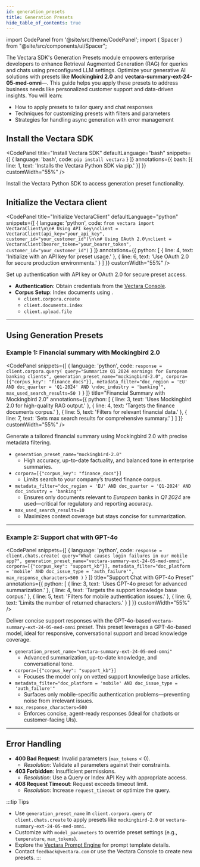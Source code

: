 ```yaml
---
id: generation_presets
title: Generation Presets
hide_table_of_contents: true
---
```


import CodePanel from '@site/src/theme/CodePanel';
import { Spacer } from "@site/src/components/ui/Spacer";

The Vectara SDK's Generation Presets module empowers enterprise developers to 
enhance Retrieval Augmented Generation (RAG) for queries and chats using 
preconfigured LLM settings. Optimize your generative AI solutions with presets 
like **Mockingbird 2.0** and **vectara-summary-ext-24-05-med-omni**—. This guide 
helps you apply these presets to address business needs like personalized 
customer support and data-driven insights. You will learn:

- How to apply presets to tailor query and chat responses
- Techniques for customizing presets with filters and parameters
- Strategies for handling async generation with error management

## Install the Vectara SDK


<CodePanel
  title="Install Vectara SDK"
  defaultLanguage="bash"
  snippets={[
    { language: 'bash', code: `pip install vectara` }
  ]}
  annotations={{
    bash: [{ line: 1, text: 'Installs the Vectara Python SDK via pip.' }]
  }}
  customWidth="55%"
/>

Install the Vectara Python SDK to access generation preset functionality.

<Spacer size="l" />
<Spacer size="l" />
<Spacer size="l" />

## Initialize the Vectara client

<CodePanel
  title="Initialize VectaraClient"
  defaultLanguage="python"
  snippets={[
    { language: 'python', code: `from vectara import VectaraClient\n\n# Using API key\nclient = VectaraClient(api_key="your_api_key", customer_id="your_customer_id")\n\n# Using OAuth 2.0\nclient = VectaraClient(bearer_token="your_bearer_token", customer_id="your_customer_id")` }
  ]}
  annotations={{
    python: [
      { line: 4, text: 'Initialize with an API key for preset usage.' },
      { line: 6, text: 'Use OAuth 2.0 for secure production environments.' }
    ]
  }}
  customWidth="55%"
/>

Set up authentication with API key or OAuth 2.0 for secure preset access.

- **Authentication**: Obtain credentials from the [Vectara Console](https://console.vectara.com).
- **Corpus Setup**: Index documents using .
  - `client.corpora.create`
  - `client.documents.index`
  - `client.upload.file`

---

## Using Generation Presets

### Example 1: Financial summary with Mockingbird 2.0


<CodePanel
  snippets={[
    {
      language: 'python',
      code: `response = client.corpora.query(
    query="Summarize Q1 2024 earnings for European banking clients",
    generation_preset_name="mockingbird-2.0",
    corpora=[{"corpus_key": "finance_docs"}],
    metadata_filter="doc_region = 'EU' AND doc_quarter = 'Q1-2024' AND \ndoc_industry = 'banking'",
    max_used_search_results=50
)`
    }
  ]}
  title="Financial Summary with Mockingbird 2.0"
  annotations={{
    python: [
      { line: 3, text: 'Uses Mockingbird 2.0 for high-quality RAG output.' },
      { line: 4, text: 'Targets the finance documents corpus.' },
      { line: 5, text: 'Filters for relevant financial data.' },
      { line: 7, text: 'Sets max search results for comprehensive summary.' }
    ]
  }}
  customWidth="55%"
/>

Generate a tailored financial summary using Mockingbird 2.0 with precise 
metadata filtering.


- `generation_preset_name="mockingbird-2.0"`
  - High accuracy, up-to-date factuality, and balanced tone in enterprise summaries.
- `corpora=[{"corpus_key": "finance_docs"}]`
  - Limits search to your company’s trusted finance corpus.
- `metadata_filter="doc_region = 'EU' AND doc_quarter = 'Q1-2024' AND doc_industry = 'banking'"`
  - Ensures only documents relevant to *European* banks in *Q1 2024* are used—critical for regulatory and reporting accuracy.
- `max_used_search_results=10`
  - Maximizes context coverage but stays concise for summarization.

---

### Example 2: Support chat with GPT-4o


<CodePanel
  snippets={[
    {
      language: 'python',
      code: `response = client.chats.create(
    query="What causes login failures in our mobile app?",
    generation_preset_name="vectara-summary-ext-24-05-med-omni",
    corpora=[{"corpus_key": "support_kb"}],
    metadata_filter="doc_platform = 'mobile' AND doc_issue_type = 'auth_failure'",
    max_response_characters=500
)`
    }
  ]}
  title="Support Chat with GPT-4o Preset"
  annotations={{
    python: [
      { line: 3, text: 'Uses GPT-4o preset for advanced summarization.' },
      { line: 4, text: 'Targets the support knowledge base corpus.' },
      { line: 5, text: 'Filters for mobile authentication issues.' },
      { line: 6, text: 'Limits the number of returned characters.' }
    ]
  }}
  customWidth="55%"
/>

Deliver concise support responses with the GPT-4o-based 
`vectara-summary-ext-24-05-med-omni` preset. This preset leverages a 
GPT-4o-based model, ideal for responsive, conversational support and broad 
knowledge coverage.

- `generation_preset_name="vectara-summary-ext-24-05-med-omni"`
  - Advanced summarization, up-to-date knowledge, and conversational tone.
- `corpora=[{"corpus_key": "support_kb"}]`
  - Focuses the model only on vetted support knowledge base articles.
- `metadata_filter="doc_platform = 'mobile' AND doc_issue_type = 'auth_failure'"`
  - Surfaces only mobile-specific authentication problems—preventing noise from irrelevant issues.
- `max_response_characters=500`
  - Enforces concise, agent-ready responses (ideal for chatbots or customer-facing UIs).


---

## Error Handling
- **400 Bad Request**: Invalid parameters (`max_tokens` < 0).
  - *Resolution*: Validate all parameters against their constraints.
- **403 Forbidden**: Insufficient permissions.
  - *Resolution*: Use a Query or Index API Key with appropriate access.
- **408 Request Timeout**: Request exceeds timeout limit.
  - *Resolution*: Increase `request_timeout` or optimize the query.

:::tip Tips
- Use `generation_preset_name` in `client.corpora.query` or `client.chats.create` to apply presets like `mockingbird-2.0` or `vectara-summary-ext-24-05-med-omni`.
- Customize with `model_parameters` to override preset settings (e.g., `temperature`, `max_tokens`).
- Explore the [Vectara Prompt Engine](https://docs.vectara.com/docs/prompts/vectara-prompt-engine) for prompt template details.
- Contact `feedback@vectara.com` or use the Vectara Console to create new presets.
:::

